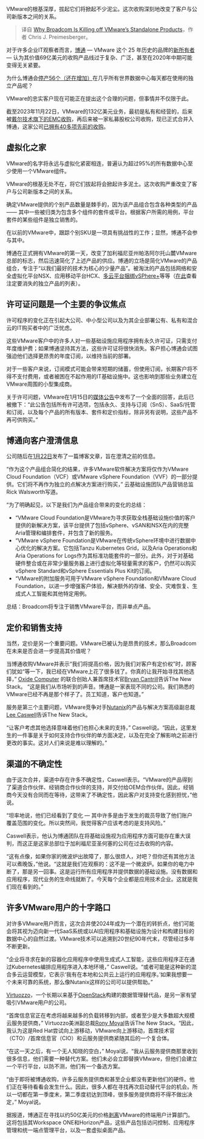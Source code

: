 <!--
title: 博通何以终止VMware独立产品
cover: https://cdn.thenewstack.io/media/2024/01/cdc2b793-axe-1748305_1280-1024x682.jpg
-->

VMware的根基深厚，拔起它们将掀起不少泥尘。这次收购深刻地改变了客户与公司新版本之间的关系。

> 译自 [Why Broadcom Is Killing off VMware’s Standalone Products](https://thenewstack.io/why-broadcom-is-killing-off-vmwares-standalone-products/)，作者 Chris J. Preimesberger。

对于许多企业IT观察者而言，[博通](https://broadcom-software.security.com/blogs/division/broadcom-software?utm_content=inline-mention) — VMware 这个 25 年历史的品牌的[新所有者](https://www.reuters.com/markets/deals/broadcom-closes-69-bln-vmware-deal-after-china-approval-2023-11-22/) — 认为其价值69亿美元的收购产品线过于复杂、广泛，甚至在2020年中期可能变得无关紧要。

为什么博通会[停产56个（还在增加）](https://www.thestack.technology/vmware-is-killing-off-56-products-including-vsphere-hypervisor-and-nsx)在几乎所有世界数据中心每天都在使用的独立产品呢？

VMware的忠实客户现在可能正在提出这个合理的问题，但事情并不仅限于此。

截至2023年11月22日，VMware的132亿美元业务，最初是私有和经营的，后来被[戴尔技术旗下的EMC收购](https://thenewstack.io/vmware-to-be-acquired-by-broadcom-in-a-61-billion-deal/)，再后来被一家私募股权公司收购，现已正式合并入博通，这家公司[已拥有40多项先前的收购](https://tracxn.com/d/acquisitions/acquisitions-by-broadcom/__jl2Kh6SoEr-ILG1H4lFBeISv1ooWRfys2c891clnGxE)。

## 虚拟化之家

VMware的名字将永远与虚拟化紧密相连，普遍认为超过95%的所有数据中心至少使用一个VMware组件。

VMware的根基无处不在，将它们拔起将会掀起许多泥土。这次收购严重改变了客户与公司新版本之间的关系。

确定VMware提供的个别产品数量是棘手的，因为该产品组合包含各种类型的产品 —— 其中一些被归类为包含多个组件的套件或平台。根据客户所需的用例，平台套件的某些组件是独立销售的。

在以前的VMware中，跟踪个别SKU是一项具有挑战性的工作；显然，博通不会参与其中。

博通在正式拥有VMware的第一天，改变了加利福尼亚州帕洛阿尔托山麓VMware总部的标志，然后迅速简化了上述产品的供应。博通的立场是简化VMware的产品组合，专注于“以我们最好的技术为核心的少量产品”。被淘汰的产品包括网络和安全虚拟化平台NSX、应用移动平台HCX、[多云平台捆绑vSPhere+](https://thenewstack.io/vmware-extends-vsphere-to-capabilities-for-nvidias-ai-and-gpus/)等等（[在此](https://blogs.vmware.com/cloud-foundation/2024/01/22/vmware-end-of-availability-of-perpetual-licensing-and-saas-services/)查看注定要消失的独立产品的列表）。

## 许可证问题是一个主要的争议焦点

许可程序的变化正在引起大公司、中小型公司以及为其企业部署公有、私有和混合云的IT购买者中的广泛忧虑。

这些VMware客户中的许多人对一些基础设施应用程序拥有永久许可证，只需支付年度维护费；如果博通坚持其方法，这些许可证将很快消失。客户担心博通会试图强迫他们选择更昂贵的年度订阅，以维持当前的部署。

对于一些客户来说，订阅模式可能会带来短期的储蓄，但使用订阅，长期客户将不得不支付费用，或者被困在不起作用的IT基础设施中。这也影响到那些业务建立在VMware周围的小型集成商。

关于许可问题，VMware在1月15日的[媒体公告](https://kb.vmware.com/s/article/96168?lang=en_US&ref=thestack.technology)中发布了一个全面的回答，此后已被撤下：“此公告包括所有许可选项，包括永久、支持与订阅（SnS）、SaaS/托管和订阅，以及每个产品的所有版本、套件和定价指标，除非另有说明，这些产品不再可供购买。”

## 博通向客户澄清信息

公司随后在[1月22日](https://blogs.vmware.com/cloud-foundation/2024/01/22/vmware-end-of-availability-of-perpetual-licensing-and-saas-services/)发布了一篇博客文章，旨在澄清之前的信息。

“作为这个产品组合简化的结果，许多VMware软件解决方案将仅作为VMware Cloud Foundation（VCF）或VMware vSphere Foundation（VVF）的一部分提供。它们将不再作为独立的点解决方案进行购买，” 云基础设施团队产品营销总监Rick Walsworth写道。

“为了明确起见，以下是我们为产品组合带来的变化的总结：

- “VMware Cloud Foundation是VMware为寻求获取全栈基础设施价值的客户提供的新解决方案，该平台提供了包括vSphere、vSAN和NSX在内的完整Aria管理和编排套件，并包含了新的服务。
- “VMware vSphere Foundation是VMware在传统vSphere环境中进行数据中心优化的解决方案。它包括Tanzu Kubernetes Grid，以及Aria Operations和Aria Operations for Logs作为其标准功能套件的一部分。此外，对于对基础硬件整合或在非常少量服务器上进行虚拟化等轻量需求的客户，仍然可以购买vSphere Standard和vSphere Essentials Plus Kit的订阅。
- “VMware的附加服务可用于VMware vSphere Foundation和VMware Cloud Foundation，以进一步增强客户体验，解决额外的存储、安全、灾难恢复、生成式人工智能和其他特定用例。

总结：Broadcom将专注于销售VMware平台，而非单点产品。

## 定价和销售支持

当然，定价是另一个重要问题。VMware已被认为是昂贵的技术，那么Broadcom在未来是否会进一步提高其价值呢？

当博通收购VMware并表示“我们将提高价格，因为我们对客户有定价权”时，顾客们犹如“等一下，我已经在VMware上花了很多钱了。你真的让我开始寻找其他选择，” [Oxide Computer](https://www.crunchbase.com/organization/oxide) 的联合创始人兼首席技术官[Bryan Cantrill](https://thenewstack.io/bryan-cantrill-predicting-the-present/)告诉The New Stack。 “这是我们从市场听到的声音。博通是一家表现不同的公司。我们熟悉的VMware已经不再是那个样子了。员工知道，客户也知道。”

服务是第三个主要问题，VMware竞争对手[Nutanix](https://www.nutanix.com/what-we-do)的产品与解决方案高级副总裁[Lee Caswell](https://www.linkedin.com/in/leecaswell/)告诉The New Stack。

“让客户考虑其他选择意味着他们也担心未来的支持，” Caswell说。“因此，这里发生的一件事是关于如何支持合作伙伴的单方面决定，以及在完全了解影响之前进行更改的事实。这对人们来说是难以理解的。”

## 渠道的不确定性

由于这次合并，渠道中存在许多不确定性，Caswell表示。“VMware的产品得到了渠道合作伙伴、经销商合作伙伴的支持，并交付给OEM合作伙伴。因此，经销商今天没有合同而在等待，这带来了不确定性，因此客户对支持变化感到担忧，”他说。

“坦率地说，他们已经看到了变化 — 其中许多是由于发生的裁员导致了他们账户覆盖范围的变化。所以突然间，我觉得客户应该考虑的是支持风险。”

Caswell表示，他认为博通团队在将基础设施视为应用程序方面可能存在重大误判，而这正是这家总部位于加利福尼亚圣何塞的公司在过去收购的内容。

“这有点像，如果你家的微波炉出故障了，那么很烦人，对吧？但你还有其他方法可以煮晚饭，”他说。“这就是我们在观察的：这不是一个微波炉。如果你的电力中断了，那是另一回事。这是运行所有应用程序并提供数据的基础设施。没有数据和应用程序，现代业务的生命线就断了。今天每个企业都是应用技术企业。这就是我们现在看到的。”

## 许多VMware用户的十字路口

对许多VMware用户而言，这次合并使2024年成为一个潜在的转折点，他们可能会将其视为迈向新一代SaaS系统或以AI应用程序和基础设施为设计和构建目标的数据中心的自然过渡。VMware技术可以追溯到20世纪90年代末，尽管经过多年不断更新。

“企业将寻求在新的容器化应用程序中使用生成式人工智能，这些应用程序正在通过Kubernetes编排应用程序进入本地环境，” Caswell说。“或者可能是这种新的混合多云运营模型，它表示‘我有在本地和公共云上运行的应用程序。’如果我想要一个未来可靠的系统，那么像Nutanix这样的公司可以提供帮助。”

[Virtuozzo](https://www.virtuozzo.com/)，一个长期以来基于[OpenStack](https://thenewstack.io/a-is-for-openstack-antelope/)构建的数据管理替代品，是另一家有望吸引VMware用户的公司。

“首席信息官正在考虑将越来越多的负载转移到内部，或者至少是大多数超大规模云服务提供商，” Virtuozzo美洲副总裁[Rony Moyal](https://www.linkedin.com/in/ronymoyal/)告诉The New Stack。“因此，我认为这是Red Hat尝试向上游移动，VMware向上游移动，首席技术官（CTO）/首席信息官（CIO）和云服务提供商紧随其后的一个复合体。

“在这一天之后，有一个无人知晓的空白，” Moyal说。“我从云服务提供商那里收到很多信息，他们需要一种替代方案。他们未必会立即替换VMware，但他们会建立一个平行平台，以防不测，他们有一个备选方案。

“由于即将被博通收购，许多云服务提供商和甚至企业都没有更新他们的硬件。他们正在等待看看会发生什么。因此，很多人都在寻找再次启动替代平台的机会。所以一切都在第一季度末，第二季度初达到顶峰，很多服务提供商将不得不做出决定，” Moyal说。

据报道，博通正在寻找以约50亿美元的价格[剥离](https://blogs.vmware.com/euc/2023/12/an-exciting-new-era-for-end-user-computing.html?ref=thestack.technology)VMware的终端用户计算部门。这将包括其Workspace ONE和Horizon产品，这些产品包括访问控制、应用程序管理和统一端点管理平台，以及一套虚拟桌面产品。
